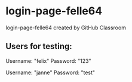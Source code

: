 # login-page-felle64
login-page-felle64 created by GitHub Classroom

Users for testing: 
------------------------------
Username: "felix" Password: "123"
	
Username: "janne" Password: "test"
                   
